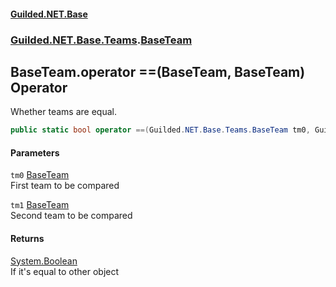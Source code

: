 
#### [Guilded.NET.Base](index 'index')
### [Guilded.NET.Base.Teams](index#Guilded_NET_Base_Teams 'Guilded.NET.Base.Teams').[BaseTeam](BaseTeam 'Guilded.NET.Base.Teams.BaseTeam')
## BaseTeam.operator ==(BaseTeam, BaseTeam) Operator
Whether teams are equal.  
```csharp
public static bool operator ==(Guilded.NET.Base.Teams.BaseTeam tm0, Guilded.NET.Base.Teams.BaseTeam tm1);
```

#### Parameters
<a name='Guilded_NET_Base_Teams_BaseTeam_op_Equality(Guilded_NET_Base_Teams_BaseTeam_Guilded_NET_Base_Teams_BaseTeam)_tm0'></a>
`tm0` [BaseTeam](BaseTeam 'Guilded.NET.Base.Teams.BaseTeam')  
First team to be compared
  
<a name='Guilded_NET_Base_Teams_BaseTeam_op_Equality(Guilded_NET_Base_Teams_BaseTeam_Guilded_NET_Base_Teams_BaseTeam)_tm1'></a>
`tm1` [BaseTeam](BaseTeam 'Guilded.NET.Base.Teams.BaseTeam')  
Second team to be compared
  

#### Returns
[System.Boolean](https://docs.microsoft.com/en-us/dotnet/api/System.Boolean 'System.Boolean')  
If it's equal to other object
